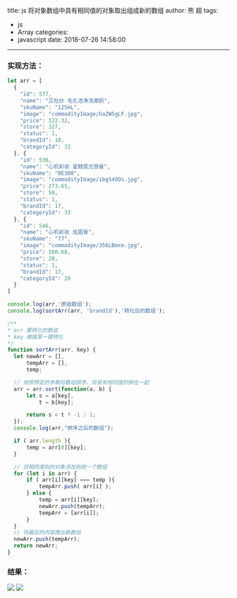 title: js 将对象数组中具有相同值的对象取出组成新的数组
author: 熊 超
tags:
  - js
  - Array
categories:
  - javascript
date: 2018-07-26 14:58:00
---
<!--more-->

### 实现方法：
```js
let arr = [
  {
    "id": 577,
    "name": "艾杜纱 毛孔洁净洗面奶",
    "skuName": "125mL",
    "image": "commodityImage/haZW5gLF.jpg",
    "price": 122.32,
    "store": 327,
    "status": 1,
    "brandId": 18,
    "categoryId": 32
  }, {
    "id": 536,
    "name": "心机彩妆 星魅霓光唇膏",
    "skuName": "BE300",
    "image": "commodityImage/ibg54OOx.jpg",
    "price": 273.65,
    "store": 50,
    "status": 1,
    "brandId": 17,
    "categoryId": 33
  }, {
    "id": 546,
    "name": "心机彩妆 炫眉膏",
    "skuName": "77",
    "image": "commodityImage/356LBmxe.jpg",
    "price": 160.68,
    "store": 20,
    "status": 1,
    "brandId": 17,
    "categoryId": 20
  }
]

console.log(arr,'原始数组');
console.log(sortArr(arr, 'brandId'),'转化后的数组');

/**
* arr 要转化的数组
* key 根据某一键转化
*/
function sortArr(arr, key) {
  let newArr = [],
      tempArr = [],
      temp;

  // 按照特定的参数将数组排序，将具有相同值的排在一起
  arr = arr.sort(function(a, b) {
      let s = a[key],
          t = b[key];

      return s < t ? -1 : 1;
  });
  console.log(arr,"排序之后的数组");

  if ( arr.length ){
      temp = arr[0][key];
  }

  // 将相同类别的对象添加到统一个数组
  for (let i in arr) {
      if ( arr[i][key] === temp ){
          tempArr.push( arr[i] );
      } else {
          temp = arr[i][key];
          newArr.push(tempArr);
          tempArr = [arr[i]];
      }
  }
  // 将最后的内容推出新数组
  newArr.push(tempArr);
  return newArr;
}

```
### 结果：

![](http://xiongcao.github.io/blogImage/201807271015_408.png)
![](http://xiongcao.github.io/blogImage/201807271015_241.png)
